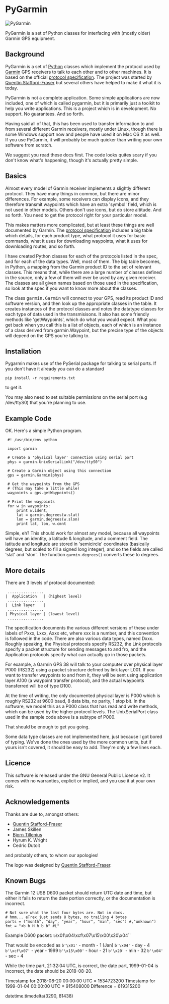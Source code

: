 PyGarmin
========

![PyGarmin](pygarmin.png)

PyGarmin is a set of Python classes for interfacing with (mostly older) Garmin GPS equipment.

Background
----------

PyGarmin is a set of [Python] classes which implement the protocol used by
[Garmin] GPS receivers to talk to each other and to other machines. It is based
on the official [protocol specification]. The project was started by [Quentin
Stafford-Fraser] but several others have helped to make it what it is today.

PyGarmin is not a complete application. Some simple applications are now
included, one of which is called pygarmin, but it is primarily just a toolkit
to help you write applications.  This is a project which is in development.
No support. No guarantees. And so forth.

Having said all of that, this has been used to transfer information to and from
several different Garmin receivers, mostly under Linux, though there is some
Windows support now and people have used it on Mac OS X as well. If you use
PyGarmin, it will probably be much quicker than writing your own software from
scratch.

We suggest you read these docs first. The code looks quites scary if you don't
know what's happening, though it's actually pretty simple.


Basics
------

Almost every model of Garmin receiver implements a slightly different
protocol. They have many things in common, but there are minor differences.
For example, some receivers can display icons, and they therefore transmit
waypoints which have an extra 'symbol' field, which is not used in other
models. Others don't use icons, but do store altitude. And so forth. You need
to get the protocol right for your particular model.

This makes matters more complicated, but at least these things are well
documented by Garmin. The [protocol specification]
includes a big table which details, for each product type, what protocol it
uses for basic commands, what it uses for downloading waypoints, what it uses
for downloading routes, and so forth.

I have created Python classes for each of the protocols listed in the spec,
and for each of the data types. Well, most of them. The big table becomes, in
Python, a mapping from the Garmin product ID to the set of relevant classes.
This means that, while there are a large number of classes defined in the
source, only a few of them will ever be used by any given receiver. The
classes are all given names based on those used in the specification, so look
at the spec if you want to know more about the classes.

The class <tt>garmin.Garmin</tt> will connect to your GPS, read its product
ID and software version, and then look up the appropriate classes in the
table. It creates instances of the protocol classes and notes the datatype
classes for each type of data used in the transmisisons. It also has some
friendly methods like 'getWaypoints', which do what you would expect.
What you get back when you call this is a list of objects, each of which is  an
instance of a class derived from garmin.Waypoint, but the precise type of the
objects will depend on the GPS you're talking to.

Installation
------------

Pygarmin makes use of the PySerial package for talking to serial ports.  If you don't have it already you can do a standard

    pip install -r requirements.txt

to get it.

You may also need to set suitable permissions on the serial port (e.g /dev/ttyS0) that you're planning to use.

Example Code
------------
OK. Here's a simple Python program.

     #! /usr/bin/env python

     import garmin

     # Create a 'physical layer' connection using serial port
     phys = garmin.UnixSerialLink("/dev/ttyS0")

     # Create a Garmin object using this connection
     gps = garmin.Garmin(phys)

     # Get the waypoints from the GPS
     # (This may take a little while)
     waypoints = gps.getWaypoints()

     # Print the waypoints
     for w in waypoints:
         print w.ident,
         lat = garmin.degrees(w.slat)
         lon = garmin.degrees(w.slon)
         print lat, lon, w.cmnt

Simple, eh? This should work for almost any model, because all waypoints will have an identity, a latitude &amp; longitude, and a comment field. The latitude and longitude are stored in 'semicircle' coordinates (basically degrees, but scaled to fill a signed long integer), and so the fields are called 'slat' and 'slon'. The function `garmin.degrees()` converts these to degrees.


More details
------------

There are 3 levels of protocol documented:

     ................
    |  Application   | (highest level)
     ................
    |  Link layer    |
     ................
    | Physical layer | (lowest level)
     ................

The specification documents the various different versions of these under
labels of Pxxx, Lxxx, Axxx etc, where xxx is a number, and this convention is
followed in the code. There are also various data types, named Dxxx. Roughly
speaking, the Physical protocols specify RS232, the Link protocols specify a
packet structure for sending messages to and fro, and the Application
protocols specify what can actually go in those packets.

For example, a Garmin GPS 38 will talk to your computer over physical layer
P000 (RS232) using a packet structure defined by link layer L001. If you want
to transfer waypoints to and from it, they will be sent using application
layer A100 (a waypoint transfer protocol), and the actual waypoints
transferred will be of type D100.

At the time of writing, the only documented physical layer is P000 which is
roughly RS232 at 9600 baud, 8 data bits, no parity, 1 stop bit. In the
software, we model this as a P000 class that has read and write methods, which
can be used by the higher protocol levels. The UnixSerialPort class used in
the sample code above is a subtype of P000.

That should be enough to get you going.

Some data type classes are not implemented here, just because I got bored
of typing. We've done the ones used by the more common units, but if yours
isn't covered, it should be easy to add. They're only a few lines each.


Licence
-------

This software is released under the GNU General Public Licence v2. It comes with no warranties, explicit or implied, and you use it at your own risk.


Acknowledgements
----------------

Thanks are due to, amongst others:

* [Quentin Stafford-Fraser](http://www.statusq.org)
* James Skillen
* [Bjorn Tillenius](http://tillenius.me/)
* Hyrum K. Wright
* Cedric Dutoit

and probably others, to whom our apologies!

The logo was designed by [Quentin Stafford-Fraser].

[Python]: http://www.python.org
[Garmin]: http://www.garmin.com
[protocol specification]: http://www.garmin.com/support/commProtocol.html
[Quentin Stafford-Fraser]: http://quentinsf.com

Known Bugs
----------

The Garmin 12 USB D600 packet should return UTC date and time, but either it fails to return
the date portion correctly, or the documentation is incorrect.

```
# Not sure what the last four bytes are. Not in docs.
# hmm... eTrex just sends 8 bytes, no trailing 4 bytes
parts = ("month", "day", "year", "hour", "min", "sec") #,"unknown")
fmt = "<b b H h b b" #L"
```

Example D600 packet: `b`\x01\x04\xcf\x07\x15\x00\x20\x04``

That would be encoded as
`b'\x01'` - month - 1 (Jan)
`b'\x04'` - day - 4
`b'\xcf\x07'` - year - 1999
`b'\x15\x00'` - hour - 21
`b'\x20'` - min - 32
`b'\x04'` - sec - 4

While the time part, 21:32:04 UTC, is correct, the date part, 1999-01-04 is
incorrect, the date should be 2018-08-20.

Timestamp for 2018-08-20 00:00:00 UTC = 1534723200
Timestamp for 1999-01-04 00:00:00 UTC =  915408000
Difference                            =  619315200

datetime.timedelta(3290, 81438)
